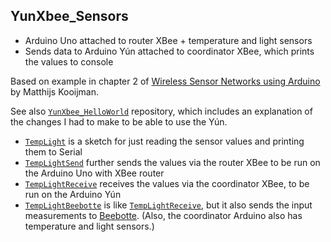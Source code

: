 ## YunXbee_Sensors

- Arduino Uno attached to router XBee + temperature and light sensors
- Sends data to Arduino Y&uacute;n attached to coordinator XBee, which
  prints the values to console
  
Based on example in chapter 2 of 
[Wireless Sensor Networks using Arduino](https://www.packtpub.com/packtlib/book/Hardware%20&%20Creative/9781784395582)
by Matthijs Kooijman.

See also
[`YunXbee_HelloWorld`](https://github.com/karlduino/YunXbee_HelloWorld)
repository, which includes an explanation of the changes I had to make
to be able to use the Y&uacute;n.

- [`TempLight`](TempLight) is a sketch for just reading the sensor
  values and printing them to Serial
- [`TempLightSend`](TempLightSend) further sends the values via the
  router XBee to be run on the Arduino Uno with XBee router
- [`TempLightReceive`](TempLightReceive) receives the values via the
  coordinator XBee, to be run on the Arduino Y&uacute;n
- [`TempLightBeebotte`](TempLightBeebotte) is like
  [`TempLightReceive`](TempLightReceive), but it also sends the input
  measurements to [Beebotte](http://beebotte.com). (Also, the coordinator
  Arduino also has temperature and light sensors.)
